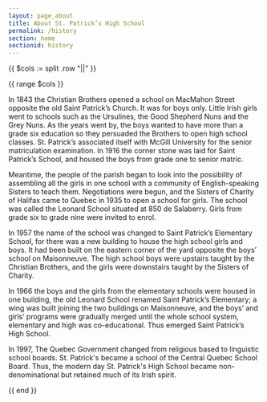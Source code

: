 ```yaml
---
layout: page_about
title: About St. Patrick’s High School
permalink: /history
section: home
sectionid: history
---
```


{{ $cols := split .row "||" }}

{{ range $cols }}
   <div class="col-6 text-center flexCol">
      <p>In 1843 the Christian Brothers opened a school on MacMahon Street opposite the old Saint Patrick’s Church. It was for boys only. Little Irish girls went to schools such as the Ursulines, the Good Shepherd Nuns and the Grey Nuns. As the years went by, the boys wanted to have more than a grade six education so they persuaded the Brothers to open high school classes. St. Patrick’s associated itself with McGill University for the senior matriculation examination. In 1916 the corner stone was laid for Saint Patrick’s School, and housed the boys from grade one to senior matric.</p>
      <p>Meantime, the people of the parish began to look into the possibility of assembling all the girls in one school with a community of English-speaking Sisters to teach them. Negotiations were begun, and the Sisters of Charity of Halifax came to Quebec in 1935 to open a school for girls. The school was called the Leonard School situated at 850 de Salaberry. Girls from grade six to grade nine were invited to enrol.</p>
   </div>
   <div class="col-6">
      <p>In 1957 the name of the school was changed to Saint Patrick’s Elementary School, for there was a new building to house the high school girls and boys. It had been built on the eastern corner of the yard opposite the boys’ school on Maisonneuve. The high school boys were upstairs taught by the Christian Brothers, and the girls were downstairs taught by the Sisters of Charity.</p>
      <p>In 1966 the boys and the girls from the elementary schools were housed in one building, the old Leonard School renamed Saint Patrick’s Elementary; a wing was built joining the two buildings on Maisonneuve, and the boys’ and girls’ programs were gradually merged until the whole school system, elementary and high was co-educational. Thus emerged Saint Patrick’s High School.</p>
      <p>In 1997, The Quebec Government changed from religious based to linguistic school boards. St. Patrick's became a school of the Central Quebec School Board. Thus, the modern day St. Patrick's High School became non-denominational but retained much of its Irish spirit.</p>
   </div>
{{ end }}